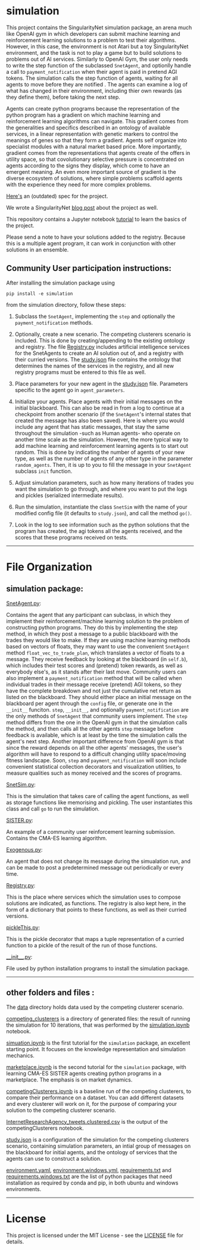# simulation

This project contains the SingularityNet simulation package, an arena much like OpenAI gym in which developers can submit machine learning and reinforcement learning solutions to a problem to test their algorithms.  However, in this case, the environment is not Atari but a toy SingularityNet environment, and the task is not to play a game but to build solutions to problems out of AI services.  Similarly to OpenAI Gym, the user only needs to write the step function of the subclassed `SnetAgent`, and optionlly handle a call to `payment_notification` when their agent is paid in pretend AGI tokens.  The simulation calls the step function of agents, waiting for all agents to move before they are notified .  The agents can examine a log of what has changed in their environment, including thier own rewards (as they define them), before taking the next step.

Agents can create python programs because the representation of the python program has a gradient on which machine learning and reinforcement learning algorithms can navigate.  This gradient comes from the generalities and specifics described in an ontology of available services, in a linear representation with genetic markers to control the meanings of genes so that they form a gradient.  Agents self organize into specialist  modules with a natural market based price. More importantly, gradient comes from the representations that agents create of the offers in utility space, so that covolutionary selective pressure is concentrated on agents according to the signs they display, which come to have an emergent meaning.  An even more important source of gradient is the diverse ecosystem of solutions, where simple problems scaffold agents with the experience they need for more complex problems.

[Here's](https://docs.google.com/document/d/1ZLcE4ekemPnplHUiE1Q4sHxlFZO3MQAdkWFEUUPcN3I/edit?usp=sharing) an (outdated) spec for the project.

We wrote a SingularityNet [blog post](https://blog.singularitynet.io/singularitynets-first-simulation-is-open-to-the-community-37445cb81bc4) about the project as well.

This repository contains a Jupyter notebook [tutorial](simulation.ipynb) to learn the basics of the project.  

Please send a note to have your solutions added to the registry.  Because this is a multiple agent program, it can work in conjunction with other solutions in an ensemble.       




## Community User participation instructions:

After installing the simulation package using 
```
pip install -e simulation
```
from the simulation directory, follow these steps:


1. Subclass the `SnetAgent`, implementing the `step` and optionally the `payment_notification` methods. 

2. Optionally, create a new scenario.  The competing clusterers scenario is included.  This is done by creating/appending to the existing ontology and registry.   The file [Registry.py](simulation/Registry.py) includes artificial intelligence services for the SnetAgents to create an AI solution out of, and a registry with their curried versions. The [study.json](simulation/study.json) file contains the ontology that determines the names of the services in the registry, and all new registry programs must be entered to this file as well.

3.  Place parameters for your new agent in the [study.json](simulation/study.json) file. Parameters specific to the agent go in `agent_parameters`.

4.  Initialize your agents.  Place agents with their initial messages on the initial blackboard. This can also be read in from a log to continue at a checkpoint from another scenario (if the `SnetAgent`'s internal states that created the message has also been saved). Here is where you would include any agent that has static messages, that stay the same throughout the simulation -such as Human agents- who operate on another time scale as the simulation. However, the more typical way to add machine learning and reinforcement learning agents is to start out random.  This is done by indicating the number of agents of your new type, as well as the number of agents of any other type in the parameter `random_agents`.   Then, it is up to you to fill the message in your `SnetAgent` subclass `init` function.

5. Adjust simulation parameters, such as how many iterations of trades you want the simulation to go through, and where you want to put the logs and pickles (serialized intermediate results).

6. Run the simulation, instantiate the class `SnetSim` with the name of your modified config file (it defaults to `study.json`), and call the method `go()`.

7. Look in the log to see information such as the python solutions that the program has created, the agi tokens all the agents received, and the scores that these programs received on tests.

*************************

#  File Organization


## simulation package:


[SnetAgent.py](simulation/SnetAgent.py):

Contains the agent that any participant can subclass, in which they implement their reinforcement/machine learning solution to the problem of constructing python programs. They do this by implementing the step method, in which they post a message to a public blackboard with the trades they would like to make. If they are using machine learning methods based on vectors of floats, they may want to use the convenient `SnetAgent` method `float_vec_to_trade_plan`, which translates a vector of floats to a message.  They receive feedback by looking at the blackboard (in `self.b`), which includes their test scores and (pretend) token rewards, as well as everybody else's, as it stands after their last move.  Community users can also implement a `payment_notification` method that will be called when individual trades in their message receive (pretend) AGI tokens, so they have the complete breakdown and not just the cumulative net return as listed on the blackboard. They should either place an initial message on the blackboard per agent through the `config` file, or generate one in the `__init__` funciton. `step`, `__init__`, and optionally `payment_notification` are the only methods of `SnetAgent` that community users implement. The `step` method differs from the one in the OpenAI gym in that the simulation calls the method, and then calls all the other agents `step` message before feedback is available, which is at least by the time the simulation calls the agent's next step. Another important difference from OpenAI gym is that since the reward depends on all the other agents' messages, the user's algorithm will have to respond to a difficult changing utility space/moving fitness landscape. Soon, `step` and `payment_notification` will soon include convenient statistical collection decorators and visualization utilities, to measure qualities such as money received and the scores of programs.

[SnetSim.py](simulation/SnetSim.py):

This is the simulation that takes care of calling the agent functions, as well as storage functions like memorising and pickling.  The user instantiates this class and call `go` to run the simulation.


[SISTER.py](simulation/SISTER.py):

An example of a community user reinforcement learning submission. Contains the CMA-ES learning algorithm.  

[Exogenous.py](simulation/Exogenous.py): 

An agent that does not change its message during the simualation run, and can be made to post a predetermined message out periodically or every time.  

[Registry.py](simulation/Registry.py):

This is the place where services which the simulation uses to compose solutions are indicated, as functions. The registry is also kept here, in the form of a dictionary that points to these functions, as well as their curried versions. 

[pickleThis.py](simulation/pickleThis.py):

This is the pickle decorator that maps a tuple representation of a curried function to a pickle of the result of the run of those functions.

[\_\_init\_\_.py](simulation/__init__.py): 

File used by python installation programs to install the simulation package.

*****************

## other folders and files :

The [data](data) directory holds data used by the competing clusterer scenario.

[competing_clusterers](competing_clusterers) is a directory of generated files: the result of running the simulation for 10 iterations, that was performed by the [simulation.ipynb](simulation.ipynb) notebook. 

[simuation.ipynb](simulation.ipynb) is the first tutorial for the `simulation` package, an excellent starting point.  It focuses on the knowledge representation and simulation mechanics.

[marketplace.ipynb](marketplace.ipynb) is the second tutorial for the `simulation` package, with learning CMA-ES SISTER agents creating python programs in a marketplace.  The emphasis is on market dynamics.

[competingClusterers.ipynb](competingClusterers.ipynb) is a baseline run of the competing clusterers, to compare their performance on a dataset. You can add different datasets and every clusterer will work on it, for the purpose of comparing your solution to the competing clusterer scenario.

[InternetResearchAgency_tweets.clustered.csv](InternetResearchAgency_tweets.clustered.csv) is the output of the competingClusterers notebook.

[study.json](study.json) is a configuration of the simulation for the competing clusterers scenario, containing simulation parameters, an intial group of messages on the blackboard for initial agents, and the ontology of services that the agents can use to construct a solution.  

[environment.yaml](environment.yaml), [environment.windows.yml](environment.windows.yml), [requirements.txt](requirements.txt) and [requirements.windows.txt](requirements.windows.txt) are the list of python packages that need installation as required by conda and pip, in both ubuntu and windows  environments.

*****************
# License  
  
This project is licensed under the MIT License - see the
[LICENSE](https://github.com/singnet/alpha-daemon/blob/master/LICENSE) file for details.